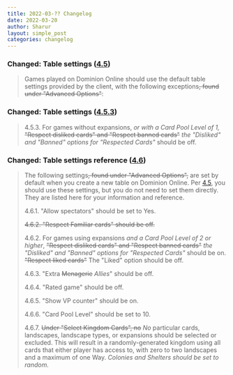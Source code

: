 ```yaml
---
title: 2022-03-?? Changelog
date: 2022-03-20
author: Sharur
layout: simple_post
categories: changelog
---
```

### Changed: Table settings ([4.5](/rules#4.5))

> Games played on Dominion Online should use the default table settings provided by the client, with the following exceptions~~, found under "Advanced Options"~~:

### Changed: Table settings ([4.5.3](/rules#4.5.3))

> <a name="4.5.3"></a>4.5.3. For games without expansions, *or with a Card Pool Level of 1,* ~~"Respect disliked cards" and "Respect banned cards"~~ *the "Disliked" and "Banned" options for "Respected Cards"* should be off.

### Changed: Table settings reference ([4.6](/rules#4.6))

> The following settings~~, found under "Advanced Options",~~ are set by default when you create a new table on Dominion Online. Per [4.5](#4.5), you should use these settings, but you do not need to set them directly. They are listed here for your information and reference.
>
> <a name="4.6.1"></a>4.6.1. "Allow spectators" should be set to Yes.
>
> ~~<a name="4.6.2"></a>4.6.2. "Respect Familiar cards" should be off.~~
>
> <a name="4.6.2"></a>4.6.2. For games using expansions *and a Card Pool Level of 2 or higher*, ~~"Respect disliked cards" and "Respect banned cards"~~ *the "Disliked" and "Banned" options for "Respected Cards"* should be on. ~~"Respect liked cards"~~ The "Liked" option should be off.
>
> <a name="4.6.3"></a>4.6.3. "Extra ~~Menagerie~~ *Allies*" should be off.
>
> <a name="4.6.4"></a>4.6.4. "Rated game" should be off.
>
> <a name="4.6.5"></a>4.6.5. "Show VP counter" should be on.
>
> <a name="4.6.6"></a>4.6.6. "Card Pool Level" should be set to 10.
>
> <a name="4.6.7"></a>4.6.7. ~~Under "Select Kingdom Cards", no~~ *No* particular cards, landscapes, landscape types, or expansions should be selected or excluded. This will result in a randomly-generated kingdom using all cards that either player has access to, with zero to two landscapes and a maximum of one Way. *Colonies and Shelters should be set to random.*
